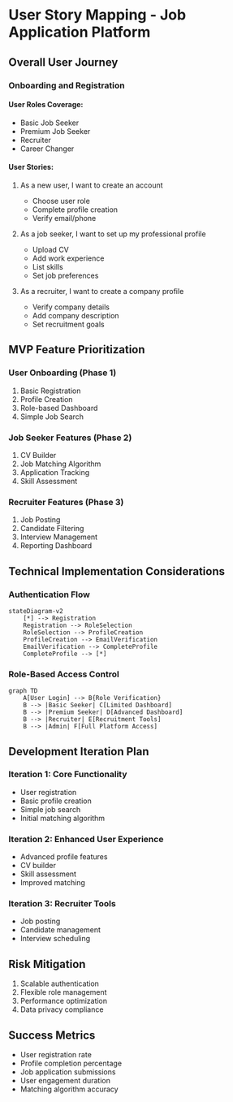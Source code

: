 # User Story Mapping - Job Application Platform

## Overall User Journey
### Onboarding and Registration
#### User Roles Coverage:
- Basic Job Seeker
- Premium Job Seeker
- Recruiter
- Career Changer

#### User Stories:
1. As a new user, I want to create an account
   - Choose user role
   - Complete profile creation
   - Verify email/phone

2. As a job seeker, I want to set up my professional profile
   - Upload CV
   - Add work experience
   - List skills
   - Set job preferences

3. As a recruiter, I want to create a company profile
   - Verify company details
   - Add company description
   - Set recruitment goals

## MVP Feature Prioritization

### User Onboarding (Phase 1)
1. Basic Registration
2. Profile Creation
3. Role-based Dashboard
4. Simple Job Search

### Job Seeker Features (Phase 2)
1. CV Builder
2. Job Matching Algorithm
3. Application Tracking
4. Skill Assessment

### Recruiter Features (Phase 3)
1. Job Posting
2. Candidate Filtering
3. Interview Management
4. Reporting Dashboard

## Technical Implementation Considerations

### Authentication Flow
```mermaid
stateDiagram-v2
    [*] --> Registration
    Registration --> RoleSelection
    RoleSelection --> ProfileCreation
    ProfileCreation --> EmailVerification
    EmailVerification --> CompleteProfile
    CompleteProfile --> [*]
```

### Role-Based Access Control
```mermaid
graph TD
    A[User Login] --> B{Role Verification}
    B --> |Basic Seeker| C[Limited Dashboard]
    B --> |Premium Seeker| D[Advanced Dashboard]
    B --> |Recruiter| E[Recruitment Tools]
    B --> |Admin| F[Full Platform Access]
```

## Development Iteration Plan

### Iteration 1: Core Functionality
- User registration
- Basic profile creation
- Simple job search
- Initial matching algorithm

### Iteration 2: Enhanced User Experience
- Advanced profile features
- CV builder
- Skill assessment
- Improved matching

### Iteration 3: Recruiter Tools
- Job posting
- Candidate management
- Interview scheduling

## Risk Mitigation
1. Scalable authentication
2. Flexible role management
3. Performance optimization
4. Data privacy compliance

## Success Metrics
- User registration rate
- Profile completion percentage
- Job application submissions
- User engagement duration
- Matching algorithm accuracy
